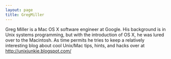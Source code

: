 ```yaml
---
layout: page
title: GregMiller
---
```





Greg Miller is a Mac OS X software engineer at Google.  His background is in Unix systems programming, but with the introduction of OS X, he was lured over to the Macintosh.  As time permits he tries to keep a relatively interesting blog about cool Unix/Mac tips, hints, and hacks over at http://unixjunkie.blogspot.com/

